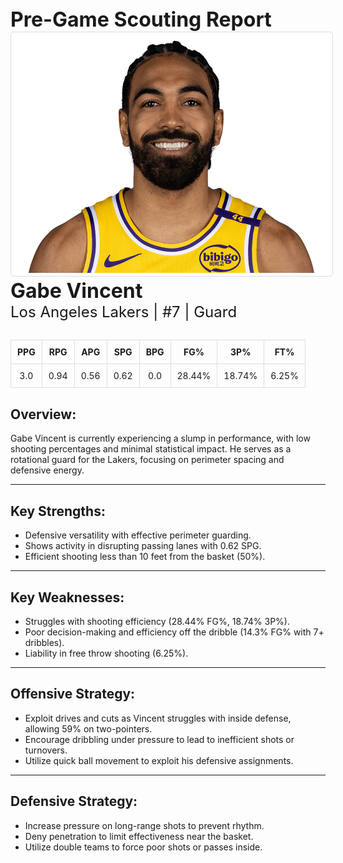 
<div style="text-align:;">
  <span style="font-size: 32px; font-weight: bold;">Pre-Game Scouting Report</span>
</div>

<div margin: 20px 0;>
<img src="../../../Data/Lakers/Gabe_Vincent/Portrait.jpg" alt="Portrait" width="520" height="380" style="border: 1px solid #ddd; border-radius: 5px; padding: 5px;">
</div>

<div>
  <span style="font-size: 32px; font-weight: bold;">Gabe Vincent</span><br>
  <span style="font-size: 24px;">Los Angeles Lakers | #7 | Guard</span>
</div>

<div style="margin: 30px 0;">
  <table style="width: 100%; border-collapse: collapse; text-align: center;">
    <thead style="background-color">
      <tr>
        <th style="padding: 10px; border: 1px solid #ddd;">PPG</th>
        <th style="padding: 10px; border: 1px solid #ddd;">RPG</th>
        <th style="padding: 10px; border: 1px solid #ddd;">APG</th>
        <th style="padding: 10px; border: 1px solid #ddd;">SPG</th>
        <th style="padding: 10px; border: 1px solid #ddd;">BPG</th>
        <th style="padding: 10px; border: 1px solid #ddd;">FG%</th>
        <th style="padding: 10px; border: 1px solid #ddd;">3P%</th>
        <th style="padding: 10px; border: 1px solid #ddd;">FT%</th>
      </tr>
    </thead>
    <tbody>
      <tr>
        <td style="padding: 10px; border: 1px solid #ddd;">3.0</td>
        <td style="padding: 10px; border: 1px solid #ddd;">0.94</td>
        <td style="padding: 10px; border: 1px solid #ddd;">0.56</td>
        <td style="padding: 10px; border: 1px solid #ddd;">0.62</td>
        <td style="padding: 10px; border: 1px solid #ddd;">0.0</td>
        <td style="padding: 10px; border: 1px solid #ddd;">28.44%</td>
        <td style="padding: 10px; border: 1px solid #ddd;">18.74%</td>
        <td style="padding: 10px; border: 1px solid #ddd;">6.25%</td>
      </tr>
    </tbody>
  </table>
</div>

<h2>Overview:</h2>
Gabe Vincent is currently experiencing a slump in performance, with low shooting percentages and minimal statistical impact. He serves as a rotational guard for the Lakers, focusing on perimeter spacing and defensive energy.
<hr>

<h2>Key Strengths:</h2>
<ul>
  <li>Defensive versatility with effective perimeter guarding.</li>
  <li>Shows activity in disrupting passing lanes with 0.62 SPG.</li>
  <li>Efficient shooting less than 10 feet from the basket (50%).</li>
</ul>
<hr>

<h2>Key Weaknesses:</h2>
<ul>
  <li>Struggles with shooting efficiency (28.44% FG%, 18.74% 3P%).</li>
  <li>Poor decision-making and efficiency off the dribble (14.3% FG% with 7+ dribbles).</li>
  <li>Liability in free throw shooting (6.25%).</li>
</ul>
<hr>

<h2>Offensive Strategy:</h2>
<ul>
  <li>Exploit drives and cuts as Vincent struggles with inside defense, allowing 59% on two-pointers.</li>
  <li>Encourage dribbling under pressure to lead to inefficient shots or turnovers.</li>
  <li>Utilize quick ball movement to exploit his defensive assignments.</li>
</ul>
<hr>

<h2>Defensive Strategy:</h2>
<ul>
  <li>Increase pressure on long-range shots to prevent rhythm.</li>
  <li>Deny penetration to limit effectiveness near the basket.</li>
  <li>Utilize double teams to force poor shots or passes inside.</li>
</ul>
